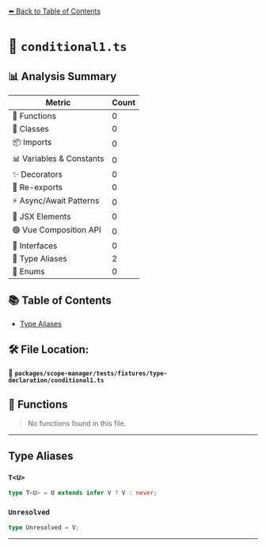 [⬅️ Back to Table of Contents](../../../../../index.md)

# 📄 `conditional1.ts`

## 📊 Analysis Summary

| Metric | Count |
|--------|-------|
| 🔧 Functions | 0 |
| 🧱 Classes | 0 |
| 📦 Imports | 0 |
| 📊 Variables & Constants | 0 |
| ✨ Decorators | 0 |
| 🔄 Re-exports | 0 |
| ⚡ Async/Await Patterns | 0 |
| 💠 JSX Elements | 0 |
| 🟢 Vue Composition API | 0 |
| 📐 Interfaces | 0 |
| 📑 Type Aliases | 2 |
| 🎯 Enums | 0 |

## 📚 Table of Contents

- [Type Aliases](#type-aliases)

## 🛠️ File Location:
📂 **`packages/scope-manager/tests/fixtures/type-declaration/conditional1.ts`**

## 🔧 Functions

> No functions found in this file.


---

## Type Aliases

### `T<U>`

```ts
type T<U> = U extends infer V ? V : never;
```

### `Unresolved`

```ts
type Unresolved = V;
```


---